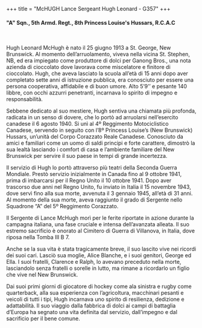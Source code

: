 +++
title = "McHUGH Lance Sergeant Hugh Leonard - G357"
+++

#### "A" Sqn., 5th Armd. Regt., 8th Princess Louise's Hussars, R.C.A.C
<br>



Hugh Leonard McHugh è nato il 25 giugno 1913 a St. George, New Brunswick. 
Al momento dell’arruolamento, viveva nella vicina St. Stephen, NB, ed era impiegato come produttore di dolci per Ganong Bros., una nota azienda di cioccolato dove lavorava come miscelatore e finitore di cioccolato. Hugh, che aveva lasciato la scuola all’età di 15 anni dopo aver completato sette anni di istruzione pubblica, era conosciuto per essere una persona cooperativa, affidabile e di buon umore. Alto 5’9’’ e pesante 140 libbre, con occhi azzurri penetranti, incarnava lo spirito di impegno e responsabilità.

Sebbene dedicato al suo mestiere, Hugh sentiva una chiamata più profonda, radicata in un senso di dovere, che lo portò ad arruolarsi nell’esercito canadese il 6 agosto 1940. 
Si unì al 4º Reggimento Motociclistico Canadese, servendo in seguito con l’8º Princess Louise’s (New Brunswick) Hussars, un’unità del Corpo Corazzato Reale Canadese. Conosciuto da amici e familiari come un uomo di saldi principi e forte carattere, dimostrò la sua lealtà lasciando i comfort di casa e l’ambiente familiare del New Brunswick per servire il suo paese in tempi di grande incertezza.

Il servizio di Hugh lo portò attraverso più teatri della Seconda Guerra Mondiale. Prestò servizio inizialmente in Canada fino al 9 ottobre 1941, prima di imbarcarsi per il Regno Unito il 10 ottobre 1941. Dopo aver trascorso due anni nel Regno Unito, fu inviato in Italia il 15 novembre 1943, dove servì fino alla sua morte, avvenuta il 3 gennaio 1945, all’età di 31 anni. Al momento della sua morte, aveva raggiunto il grado di Sergente nello Squadrone “A” del 5º Reggimento Corazzato.

Il Sergente di Lance McHugh morì per le ferite riportate in azione durante la campagna italiana, una fase cruciale e intensa dell’avanzata alleata. Il suo estremo sacrificio è onorato al Cimitero di Guerra di Villanova, in Italia, dove riposa nella Tomba III B 7.

Anche se la sua vita è stata tragicamente breve, il suo lascito vive nei ricordi dei suoi cari. Lasciò sua moglie, Alice Blanche, e i suoi genitori, George ed Ella. I suoi fratelli, Clarence e Ralph, lo avevano preceduto nella morte, lasciandolo senza fratelli o sorelle in lutto, ma rimane a ricordarlo un figlio che vive nel New Brunswick.

Dai suoi primi giorni di giocatore di hockey come ala sinistra e rugby come quarterback, alla sua esperienza con l’agricoltura, macchinari pesanti e veicoli di tutti i tipi, Hugh incarnava uno spirito di resilienza, dedizione e adattabilità. Il suo viaggio dalla fabbrica di dolci ai campi di battaglia d’Europa ha segnato una vita definita dal servizio, dall’impegno e dal sacrificio per il bene comune.
